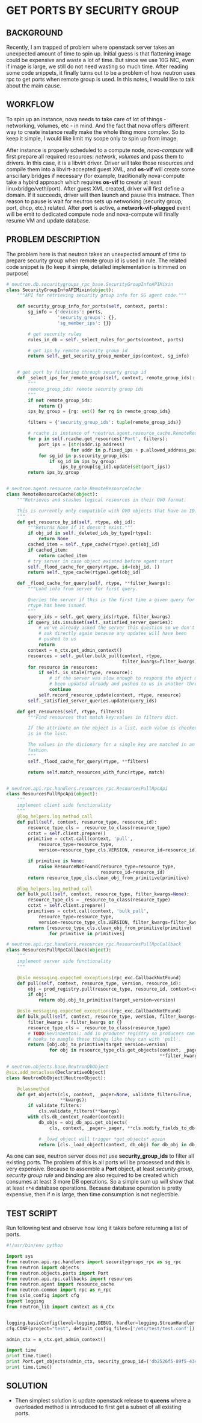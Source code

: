 # GET PORTS BY SECURITY GROUP

## BACKGROUND

Recently, I am trapped of problem where openstack server takes an unexpected amount of time to spin up. Initial guess is that flattening image could be expensive and waste a lot of time. But since we use 10G NIC, even if image is large, we still do not need wasting so much time. After reading some code snippets, it finally turns out to be a problem of how neutron uses rpc to get ports when remote group is used. In this notes, I would like to talk about the main cause.

## WORKFLOW

To spin up an instance, nova needs to take care of lot of things - networking, volumes, etc - in mind. And the fact that nova offers different way to create instance really make the whole thing more complex. So to keep it simple, I would like limit my scope only to spin up from image.

After instance is properly scheduled to a compute node, *nova-compute* will first prepare all required resources: *network*, *volumes* and pass them to drivers. In this case, it is a libvirt driver. Driver will take those resources and compile them into a libvirt-accepted guest XML, and **os-vif** will create some anscillary bridges if necessary (for example, traditionally nova-compute take a hybird approach which requires **os-vif** to create at least linuxbridge/veth/port). After guest XML created, driver will first define a domain. If it succeeds, driver will then launch and pause this instnace. Then reason to pause is wait for neutron sets up networking (security group, port, dhcp, etc.) related. After **port** is active, a **network-vif-plugged** event will be emit to dedicated compute node and nova-compute will finally resume VM and update database.

## PROBLEM DESCRIPTION

The problem here is that neutron takes an unexpected amount of time to prepare security group when remote group id is used in rule. The related code snippet is (to keep it simple, detailed implementation is trimmed on purpose)

```python
# neutron.db.securitygroups_rpc_base.SecurityGroupInfoAPIMixin
class SecurityGroupInfoAPIMixin(object):
    """API for retrieving security group info for SG agent code."""

    def security_group_info_for_ports(self, context, ports):
        sg_info = {'devices': ports,
                   'security_groups': {},
                   'sg_member_ips': {}}

        # get security rules
        rules_in_db = self._select_rules_for_ports(context, ports)

        # get ips by remote security group id
        return self._get_security_group_member_ips(context, sg_info)


    # get port by filtering through securty group id
    def _select_ips_for_remote_group(self, context, remote_group_ids):
        """
        remote_group_ids: remote security group ids
        """
        if not remote_group_ids:
            return {}
        ips_by_group = {rg: set() for rg in remote_group_ids}

        filters = {'security_group_ids': tuple(remote_group_ids)}

        # rcache is instance of *neutron.agent.resource_cache.RemoteResourceCache*
        for p in self.rcache.get_resources('Port', filters):
            port_ips = [str(addr.ip_address)
                        for addr in p.fixed_ips + p.allowed_address_pairs]
            for sg_id in p.security_group_ids:
                if sg_id in ips_by_group:
                    ips_by_group[sg_id].update(set(port_ips))
        return ips_by_group


# neutron.agent.resource_cache.RemoteResourceCache
class RemoteResourceCache(object):
    """Retrieves and stashes logical resources in their OVO format.

    This is currently only compatible with OVO objects that have an ID.
    """
    def get_resource_by_id(self, rtype, obj_id):
        """Returns None if it doesn't exist."""
        if obj_id in self._deleted_ids_by_type[rtype]:
            return None
        cached_item = self._type_cache(rtype).get(obj_id)
        if cached_item:
            return cached_item
        # try server in case object existed before agent start
        self._flood_cache_for_query(rtype, id=(obj_id, ))
        return self._type_cache(rtype).get(obj_id)

    def _flood_cache_for_query(self, rtype, **filter_kwargs):
        """Load info from server for first query.

        Queries the server if this is the first time a given query for
        rtype has been issued.
        """
        query_ids = self._get_query_ids(rtype, filter_kwargs)
        if query_ids.issubset(self._satisfied_server_queries):
            # we've already asked the server this question so we don't
            # ask directly again because any updates will have been
            # pushed to us
            return
        context = n_ctx.get_admin_context()
        resources = self._puller.bulk_pull(context, rtype,
                                           filter_kwargs=filter_kwargs)
        for resource in resources:
            if self._is_stale(rtype, resource):
                # if the server was slow enough to respond the object may have
                # been updated already and pushed to us in another thread.
                continue
            self.record_resource_update(context, rtype, resource)
        self._satisfied_server_queries.update(query_ids)

    def get_resources(self, rtype, filters):
        """Find resources that match key:values in filters dict.

        If the attribute on the object is a list, each value is checked if it
        is in the list.

        The values in the dicionary for a single key are matched in an OR
        fashion.
        """
        self._flood_cache_for_query(rtype, **filters)

        return self.match_resources_with_func(rtype, match)


# neutron.api.rpc.handlers.resources_rpc.ResourcesPullRpcApi
class ResourcesPullRpcApi(object):
    """
    implement client side functionality
    """
    @log_helpers.log_method_call
    def pull(self, context, resource_type, resource_id):
        resource_type_cls = _resource_to_class(resource_type)
        cctxt = self.client.prepare()
        primitive = cctxt.call(context, 'pull',
            resource_type=resource_type,
            version=resource_type_cls.VERSION, resource_id=resource_id)

        if primitive is None:
            raise ResourceNotFound(resource_type=resource_type,
                                   resource_id=resource_id)
        return resource_type_cls.clean_obj_from_primitive(primitive)

    @log_helpers.log_method_call
    def bulk_pull(self, context, resource_type, filter_kwargs=None):
        resource_type_cls = _resource_to_class(resource_type)
        cctxt = self.client.prepare()
        primitives = cctxt.call(context, 'bulk_pull',
            resource_type=resource_type,
            version=resource_type_cls.VERSION, filter_kwargs=filter_kwargs)
        return [resource_type_cls.clean_obj_from_primitive(primitive)
                for primitive in primitives]

# neutron.api.rpc.handlers.resources_rpc.ResourcesPullRpcCallback
class ResourcesPullRpcCallback(object):
    """
    implement server side functionality
    """

    @oslo_messaging.expected_exceptions(rpc_exc.CallbackNotFound)
    def pull(self, context, resource_type, version, resource_id):
        obj = prod_registry.pull(resource_type, resource_id, context=context)
        if obj:
            return obj.obj_to_primitive(target_version=version)

    @oslo_messaging.expected_exceptions(rpc_exc.CallbackNotFound)
    def bulk_pull(self, context, resource_type, version, filter_kwargs=None):
        filter_kwargs = filter_kwargs or {}
        resource_type_cls = _resource_to_class(resource_type)
        # TODO(kevinbenton): add in producer registry so producers can add
        # hooks to mangle these things like they can with 'pull'.
        return [obj.obj_to_primitive(target_version=version)
                for obj in resource_type_cls.get_objects(context, _pager=None,
                                                         **filter_kwargs)]

# neutron.objects.base.NeutronDbObject
@six.add_metaclass(DeclarativeObject)
class NeutronDbObject(NeutronObject):

    @classmethod
    def get_objects(cls, context, _pager=None, validate_filters=True,
                    **kwargs):
        if validate_filters:
            cls.validate_filters(**kwargs)
        with cls.db_context_reader(context):
            db_objs = obj_db_api.get_objects(
                cls, context, _pager=_pager, **cls.modify_fields_to_db(kwargs))

            # _load_object will trigger *get_objects* again
            return [cls._load_object(context, db_obj) for db_obj in db_objs]
```

As one can see, neutron server does not use **security_group_ids** to filter all existing ports. The problem of this is all ports will be processed and this is very expensive. Because to assemble a **Port** object, at least *security group*, *security group rule* and *binding* are also required to be created which consumes at least 3 more DB operations. So a simple sum up will show that at least `n*4` database operations. Because database operation is pretty expensive, then if *n* is large, then time consumption is not neglectible.

## TEST SCRIPT

Run following test and observe how long it takes before returning a list of ports.

```python
#!/usr/bin/env python

import sys
from neutron.api.rpc.handlers import securitygroups_rpc as sg_rpc
from neutron import objects
from neutron.objects.ports import Port
from neutron.api.rpc.callbacks import resources
from neutron.agent import resource_cache
from neutron.common import rpc as n_rpc
from oslo_config import cfg
import logging
from neutron_lib import context as n_ctx


logging.basicConfig(level=logging.DEBUG, handler=logging.StreamHandler(sys.stdout))
cfg.CONF(project="test", default_config_files=['/etc/test/test.conf'])

admin_ctx = n_ctx.get_admin_context()

import time
print time.time()
print Port.get_objects(admin_ctx, security_group_id=('db2526f5-89f5-434d-95cd-5eb734ed30', ))
print time.time()
```

## SOLUTION

* Then simplest solution is update openstack release to **queens** where a overloaded method is introduced to first get a subset of all existing ports.